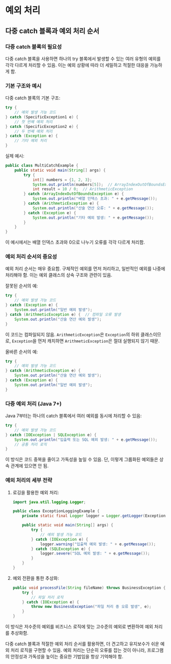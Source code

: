 # 예외 처리

## 다중 catch 블록과 예외 처리 순서

### 다중 catch 블록의 필요성

다중 catch 블록을 사용하면 하나의 try 블록에서 발생할 수 있는 여러 유형의 예외를 각각 다르게 처리할 수 있음. 이는 예외 상황에 따라 더 세밀하고 적절한 대응을 가능하게 함.

### 기본 구조와 예시

다중 catch 블록의 기본 구조:

```java
try {
    // 예외 발생 가능 코드
} catch (SpecificException1 e) {
    // 첫 번째 예외 처리
} catch (SpecificException2 e) {
    // 두 번째 예외 처리
} catch (Exception e) {
    // 기타 예외 처리
}
```

실제 예시:

```java
public class MultiCatchExample {
    public static void main(String[] args) {
        try {
            int[] numbers = {1, 2, 3};
            System.out.println(numbers[5]);  // ArrayIndexOutOfBoundsException
            int result = 10 / 0;  // ArithmeticException
        } catch (ArrayIndexOutOfBoundsException e) {
            System.out.println("배열 인덱스 초과: " + e.getMessage());
        } catch (ArithmeticException e) {
            System.out.println("산술 연산 오류: " + e.getMessage());
        } catch (Exception e) {
            System.out.println("기타 예외 발생: " + e.getMessage());
        }
    }
}
```

이 예시에서는 배열 인덱스 초과와 0으로 나누기 오류를 각각 다르게 처리함.

### 예외 처리 순서의 중요성

예외 처리 순서는 매우 중요함. 구체적인 예외를 먼저 처리하고, 일반적인 예외를 나중에 처리해야 함. 이는 예외 클래스의 상속 구조와 관련이 있음.

잘못된 순서의 예:

```java
try {
    // 예외 발생 가능 코드
} catch (Exception e) {
    System.out.println("일반 예외 발생");
} catch (ArithmeticException e) {  // 컴파일 오류 발생
    System.out.println("산술 연산 예외 발생");
}
```

이 코드는 컴파일되지 않음. `ArithmeticException`은 `Exception`의 하위 클래스이므로, `Exception`을 먼저 캐치하면 `ArithmeticException`은 절대 실행되지 않기 때문.

올바른 순서의 예:

```java
try {
    // 예외 발생 가능 코드
} catch (ArithmeticException e) {
    System.out.println("산술 연산 예외 발생");
} catch (Exception e) {
    System.out.println("일반 예외 발생");
}
```

### 다중 예외 처리 (Java 7+)

Java 7부터는 하나의 catch 블록에서 여러 예외를 동시에 처리할 수 있음:

```java
try {
    // 예외 발생 가능 코드
} catch (IOException | SQLException e) {
    System.out.println("입출력 또는 SQL 예외 발생: " + e.getMessage());
    // 공통 처리 로직
}
```

이 방식은 코드 중복을 줄이고 가독성을 높일 수 있음. 단, 이렇게 그룹화된 예외들은 상속 관계에 있으면 안 됨.

### 예외 처리의 세부 전략

1. 로깅을 활용한 예외 처리:

    ```java
    import java.util.logging.Logger;

    public class ExceptionLoggingExample {
        private static final Logger logger = Logger.getLogger(ExceptionLoggingExample.class.getName());

        public static void main(String[] args) {
            try {
                // 예외 발생 가능 코드
            } catch (IOException e) {
                logger.warning("입출력 예외 발생: " + e.getMessage());
            } catch (SQLException e) {
                logger.severe("SQL 예외 발생: " + e.getMessage());
            }
        }
    }
    ```

2. 예외 전환을 통한 추상화:

    ```java
    public void processFile(String fileName) throws BusinessException {
        try {
            // 파일 처리 로직
        } catch (IOException e) {
            throw new BusinessException("파일 처리 중 오류 발생", e);
        }
    }
    ```

이 방식은 저수준의 예외를 비즈니스 로직에 맞는 고수준의 예외로 변환하여 예외 처리를 추상화함.

다중 catch 블록과 적절한 예외 처리 순서를 활용하면, 더 견고하고 유지보수가 쉬운 예외 처리 로직을 구현할 수 있음. 예외 처리는 단순히 오류를 잡는 것이 아니라, 프로그램의 안정성과 가독성을 높이는 중요한 기법임을 항상 기억해야 함.
